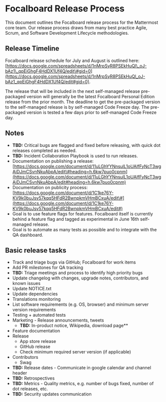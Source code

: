 # Focalboard Release Process

This document outlines the Focalboard release process for the Mattermost core team. Our release process draws from many best practice Agile, Scrum, and Software Development Lifecycle methodologies.

## Release Timeline

Focalboard release schedule for July and August is outlined here: [https://docs.google.com/spreadsheets/d/1nMrpSyR8PSEkHuQl\_oJ-bAz1\_qpEiGhgF4HdDX1Uf4Q/edit\#gid=0](https://docs.google.com/spreadsheets/d/1nMrpSyR8PSEkHuQl_oJ-bAz1_qpEiGhgF4HdDX1Uf4Q/edit#gid=0).

The release that will be included in the next self-managed release pre-packaged version will generally be the latest Focalboard Personal Edition release from the prior month. The deadline to get the pre-packaged version to the self-managed release is by self-managed Code Freeze day. The pre-packaged version is tested a few days prior to self-managed Code Freeze day.

## Notes

* **TBD:** Critical bugs are flagged and fixed before releasing, with quick dot releases completed as needed.
* **TBD:** Incident Collaboration Playbook is used to run releases.
* Documentation on publishing a release: [https://docs.google.com/document/d/11uLGhYYNnsulL1oUAlfFyNcT3wgAiDJmCSvnNkuAbpA/edit\#heading=h.6kw7puo0cpnm](https://docs.google.com/document/d/11uLGhYYNnsulL1oUAlfFyNcT3wgAiDJmCSvnNkuAbpA/edit#heading=h.6kw7puo0cpnm) 
* Documentation on publicity process: [https://docs.google.com/document/d/1C1ke76Y-KV9k0buJsv57kqq5HFdR2BwnpkmVHmBCxuA/edit\#](https://docs.google.com/document/d/1C1ke76Y-KV9k0buJsv57kqq5HFdR2BwnpkmVHmBCxuA/edit#) 
* Goal is to use feature flags for features. Focalboard itself is currently behind a feature flag and tagged as experimental in June 16th self-managed release.
* Goal is to automate as many tests as possible and to integrate with the QA dashboard.

## Basic release tasks

* Track and triage bugs via GitHub; Focalboard for work items
* Add PR milestones for QA tracking
* **TBD:** Triage meetings and process to identify high priority bugs
* Update changelog with changes, upgrade notes, contributors, and known issues
* Update NOTICE.txt
* Update dependencies
* Translations monitoring
* List software requirements \(e.g. OS, browser\) and minimum server version requirements
* Testing + automated tests
* Marketing - Release announcements, tweets
  * **TBD:** In-product notice, Wikipedia, download page\*\*
* Feature documentation
* Release
  * App store release
  * GitHub release
  * Check minimum required server version \(if applicable\)
* Contributors
  * Swag
* **TBD:** Release dates - Communicate in google calendar and channel header
* **TBD:** Retrospectives
* **TBD:** Metrics - Quality metrics, e.g. number of bugs fixed, number of dot releases, etc.
* **TBD:** Security updates communication

